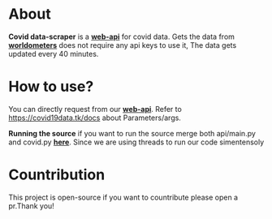 # About

**Covid data-scraper** is a **[web-api](https://covid19data.tk/)** for covid data. Gets the data from **[worldometers](https://www.worldometers.info/coronavirus/#countries)** does not require any api keys to use it, The data gets updated every 40 minutes.

# How to use?

You can directly request from our **[web-api](https://covid19data.tk/)**.
Refer to https://covid19data.tk/docs about Parameters/args.

**Running the source** if you want to run the source merge both api/main.py and covid.py **[here](https://replit.com/@Aashes/CovidTracker#main.py)**. Since we are using threads to run our code simentensoly

# Countribution

This project is open-source if you want to countribute please open a pr.Thank you!
